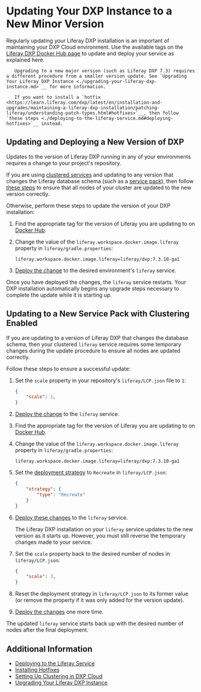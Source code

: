 # Updating Your DXP Instance to a New Minor Version

Regularly updating your Liferay DXP installation is an important of maintaining your DXP Cloud environment. Use the available tags on the [Liferay DXP Docker Hub page](https://hub.docker.com/r/liferay/dxp/tags) to update and deploy your service as explained here.

```note::
   Upgrading to a new major version (such as Liferay DXP 7.3) requires a different procedure from a smaller version update. See `Upgrading Your Liferay DXP Instance <./upgrading-your-liferay-dxp-instance.md>`__ for more information.
```

```note::
   If you want to install a `hotfix <https://learn.liferay.com/dxp/latest/en/installation-and-upgrades/maintaining-a-liferay-dxp-installation/patching-liferay/understanding-patch-types.html#hotfixes>`__, then follow `these steps <./deploying-to-the-liferay-service.md#deploying-hotfixes>`__ instead.
```

## Updating and Deploying a New Version of DXP

Updates to the version of Liferay DXP running in any of your environments requires a change to your project's repository.

If you are using [clustered services](./setting-up-clustering-in-dxp-cloud.md) and updating to any version that changes the Liferay database schema (such as a [service pack](https://learn.liferay.com/dxp/latest/en/installation-and-upgrades/maintaining-a-liferay-dxp-installation/patching-liferay/understanding-patch-types.html#service-packs)), then follow [these steps](#updating-to-a-new-service-pack-with-clustering-enabled) to ensure that all nodes of your cluster are updated to the new version correctly.

Otherwise, perform these steps to update the version of your DXP installation:

1. Find the appropriate tag for the version of Liferay you are updating to on [Docker Hub](https://hub.docker.com/r/liferay/dxp/tags).

1. Change the value of the `liferay.workspace.docker.image.liferay` property in `liferay/gradle.properties`:

    ```properties
    liferay.workspace.docker.image.liferay=liferay/dxp:7.3.10-ga1
    ```

1. [Deploy the change](./deploying-to-the-liferay-service.md) to the desired environment's `liferay` service.

Once you have deployed the changes, the `liferay` service restarts. Your DXP installation automatically begins any upgrade steps necessary to complete the update while it is starting up.

## Updating to a New Service Pack with Clustering Enabled

If you are updating to a version of Liferay DXP that changes the database schema, then your clustered `liferay` service requires some temporary changes during the update procedure to ensure all nodes are updated correctly.

Follow these steps to ensure a successful update:

1. Set the `scale` property in your repository's `liferay/LCP.json` file to `1`:

   ```json
   {
       "scale": 1,
   }
   ```

1. [Deploy the change](../build-and-deploy/overview-of-the-dxp-cloud-deployment-workflow.md) to the `liferay` service.

1. Find the appropriate tag for the version of Liferay you are updating to on [Docker Hub](https://hub.docker.com/r/liferay/dxp/tags).

1. Change the value of the `liferay.workspace.docker.image.liferay` property in `liferay/gradle.properties`:

    ```properties
    liferay.workspace.docker.image.liferay=liferay/dxp:7.3.10-ga1
    ```

1. Set the [deployment strategy](../build-and-deploy/understanding-deployment-strategies.md) to `Recreate` in `liferay/LCP.json`:

    ```json
    {
        "strategy": {
            "type": "Recreate"
        }
    }
    ```

1. [Deploy these changes](../build-and-deploy/overview-of-the-dxp-cloud-deployment-workflow.md) to the `liferay` service.

    The Liferay DXP installation on your `liferay` service updates to the new version as it starts up. However, you must still reverse the temporary changes made to your service.

1. Set the `scale` property back to the desired number of nodes in `liferay/LCP.json`:

    ```json
    {
        "scale": 3,
    }
    ```

1. Reset the deployment strategy in `liferay/LCP.json` to its former value (or remove the property if it was only added for the version update).

1. [Deploy the changes](../build-and-deploy/overview-of-the-dxp-cloud-deployment-workflow.md) one more time.

The updated `liferay` service starts back up with the desired number of nodes after the final deployment.

## Additional Information

* [Deploying to the Liferay Service](./deploying-to-the-liferay-service.md)
* [Installing Hotfixes](./deploying-to-the-liferay-service.md#deploying-hotfixes)
* [Setting Up Clustering in DXP Cloud](./setting-up-clustering-in-dxp-cloud.md)
* [Upgrading Your Liferay DXP Instance](./upgrading-your-liferay-dxp-instance.md)